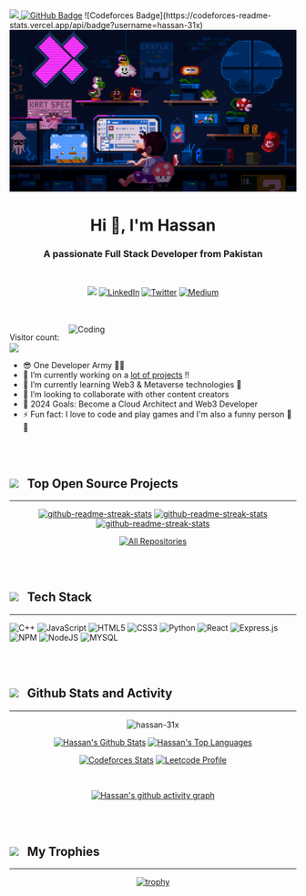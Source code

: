 <a href="https://github.com/Meghna-DAS/github-profile-views-counter">
    <img src="https://komarev.com/ghpvc/?username=hassan-31x">
</a>
<a href="https://github.com/hassan-31x?tab=followers"><img src="https://img.shields.io/github/followers/hassan-31x?label=Followers&style=social" alt="GitHub Badge"></a>
![Codeforces Badge](https://codeforces-readme-stats.vercel.app/api/badge?username=hassan-31x)

<img src="./assets/ezgif.com-gif-maker.gif" alt="banner">

<h1 align="center">Hi 👋, I'm Hassan</h1>
<h3 align="center">A passionate Full Stack Developer from Pakistan</h3><br>
<!-- Social icons section -->
<p align="center">
<a href="https://hassan-dev31.vercel.app"><img src="https://img.shields.io/badge/personal website-F15B2A?style=for-the-badge&logo=firefox&logoColor=white"/></a>
  <a href=https://www.linkedin.com/in/mhassan31x"><img  alt="LinkedIn" title="LinkedIn" src="https://img.shields.io/badge/LinkedIn-0b5fbb?style=for-the-badge&logo=linkedin&logoColor=white"/></a>
  <a href="https://x.com/hassan_dev31"><img  alt="Twitter" title="Twitter" src="https://img.shields.io/badge/twitter-1c96e9?style=for-the-badge&logo=twitter&logoColor=white"/></a>
  <a href="https://medium.com/"><img  alt="Medium" title="Medium" src="https://img.shields.io/badge/Medium-000?style=for-the-badge&logo=medium&logoColor=white"/></a>
</p>

<br />
<br />

<img align="right" alt="Coding" width="400" src="https://miro.medium.com/max/1360/0*7Q3yvSIv_t0ioJ-Z.gif">


<div align='left'>
<p align="left"> 
   Visitor count:
   
   <img src="https://profile-counter.glitch.me/hassan-31x/count.svg" align="center"/> 
 </p></div>

- 😎 One Developer Army 💪💪
- 🔭 I’m currently working on a [lot of projects](https://github.com/hassan-31x?tab=repositories) !!
- 🌱 I’m currently learning Web3 & Metaverse technologies 🤣
- 👯 I’m looking to collaborate with other content creators
- 🥅 2024 Goals: Become a Cloud Architect and Web3 Developer
- ⚡ Fun fact: I love to code and play games and I'm also a funny person 🤣🤣


<br />
<br />

<h2><img src="https://media.giphy.com/media/ES9cAJlcxblRESzOH1/giphy.gif" width="50px"> &nbsp; Top Open Source Projects</h2>
<hr></hr>

<div align="center" >
  <p>
    <a href="https://github.com/hassan-31x/nextjs-starter-kit"><img width="278" src="https://denvercoder1-github-readme-stats.vercel.app/api/pin/?username=hassan-31x&repo=nextjs-starter-kit&theme=react&bg_color=1F222E&title_color=4E96FFFF&hide_border=true&icon_color=4e96ff&show_icons=false" alt="github-readme-streak-stats"></a>
    <a href="https://github.com/hassan-31x/algo-visualizer"><img width="278" src="https://denvercoder1-github-readme-stats.vercel.app/api/pin/?username=hassan-31x&repo=algo-visualizer&theme=react&bg_color=1F222E&title_color=4E96FFFF&hide_border=true&icon_color=4e96ff&show_icons=false" alt="github-readme-streak-stats"></a>
    <a href="https://github.com/hassan-31x/dsa-notes"><img width="278" src="https://denvercoder1-github-readme-stats.vercel.app/api/pin/?username=hassan-31x&repo=dsa-notes&theme=react&bg_color=1F222E&title_color=4E96FFFF&hide_border=true&icon_color=4e96ff&show_icons=false" alt="github-readme-streak-stats"></a>
    
  </p>

  <a href="https://github.com/hassan-31x?tab=repositories&sort=stargazers"><img alt="All Repositories" title="All Repositories" src="https://custom-icon-badges.demolab.com/badge/-Click%20Here%20For%20All%20My%20Repos-1F222E?style=for-the-badge&logoColor=white&logo=repo"/></a>

</div>


<br />
<br />

<h2><img src="https://media2.giphy.com/media/QssGEmpkyEOhBCb7e1/giphy.gif?cid=ecf05e47a0n3gi1bfqntqmob8g9aid1oyj2wr3ds3mg700bl&rid=giphy.gif" width="50px"> &nbsp; Tech Stack </h2>
<hr></hr>

![C++](https://img.shields.io/badge/c++-%2300599C.svg?style=for-the-badge&logo=c%2B%2B&logoColor=white) ![JavaScript](https://img.shields.io/badge/javascript-%23323330.svg?style=for-the-badge&logo=javascript&logoColor=%23F7DF1E) ![HTML5](https://img.shields.io/badge/html5-%23E34F26.svg?style=for-the-badge&logo=html5&logoColor=white) ![CSS3](https://img.shields.io/badge/css3-%231572B6.svg?style=for-the-badge&logo=css3&logoColor=white) ![Python](https://img.shields.io/badge/python-3670A0?style=for-the-badge&logo=python&logoColor=ffdd54) ![React](https://img.shields.io/badge/react-%2320232a.svg?style=for-the-badge&logo=react&logoColor=%2361DAFB) ![Express.js](https://img.shields.io/badge/express.js-%23404d59.svg?style=for-the-badge&logo=express&logoColor=%2361DAFB) ![NPM](https://img.shields.io/badge/NPM-%23000000.svg?style=for-the-badge&logo=npm&logoColor=white) ![NodeJS](https://img.shields.io/badge/node.js-6DA55F?style=for-the-badge&logo=node.js&logoColor=white) ![MYSQL](https://img.shields.io/badge/mysql-4479A1?style=for-the-badge&logo=mysql&logoColor=white)


<br />
<br />

<h2><img src="https://media.giphy.com/media/KzJkzjggfGN5Py6nkT/giphy.gif" width="50px"> &nbsp; Github Stats and Activity</h2>
<hr></hr>

<div align="center" >

<p><img align="center" src="https://github-readme-streak-stats.herokuapp.com/?user=hassan-31x&" alt="hassan-31x" /></p>


  <a href="https://github.com/anuraghazra/github-readme-stats"><img alt="Hassan's Github Stats" src="https://denvercoder1-github-readme-stats.vercel.app/api/?username=hassan-31x&show_icons=true&include_all_commits=true&count_private=true&theme=react&hide_border=true&bg_color=1F222E&title_color=4E96FFFF&icon_color=F8D866" height="192px"/></a>
  <a href="https://github.com/anuraghazra/github-readme-stats"><img alt="Hassan's Top Languages" src="https://denvercoder1-github-readme-stats.vercel.app/api/top-langs/?username=hassan-31x&langs_count=8&layout=compact&theme=react&hide_border=true&bg_color=1F222E&title_color=4E96FFFF&icon_color=F8D866&hide=Jupyter%20Notebook,Roff" height="192px"/></a>
  <br/>


  [![Codeforces Stats](https://codeforces-readme-stats.vercel.app/api/card?username=hassan-31x&theme=dark)](https://codeforces.com/profile/hassan-31x)
  [![Leetcode Profile](https://leetcode.card.workers.dev/Hassan031?theme=dark&font=baloo&extension=null)](https://leetcode.com/u/Hassan031/)

  <br />

[![Hassan's github activity graph](https://github-readme-activity-graph.vercel.app/graph?username=hassan-31x&bg_color=20222e&color=4e96ff&line=4783de&point=ffffff&area=true&hide_border=true)](https://github.com/ashutosh00710/github-readme-activity-graph)

</div>

<br />
<br />

<h2><img src="https://media.giphy.com/media/HwBlFQZFcAoUcPHZdX/giphy.gif" width="50px"> &nbsp; My Trophies</h2>
<hr></hr>

<div align="center" >

[![trophy](https://github-profile-trophy.vercel.app/?username=hassan-31x&theme=onedark)](https://github.com/ryo-ma/github-profile-trophy)
</div>
